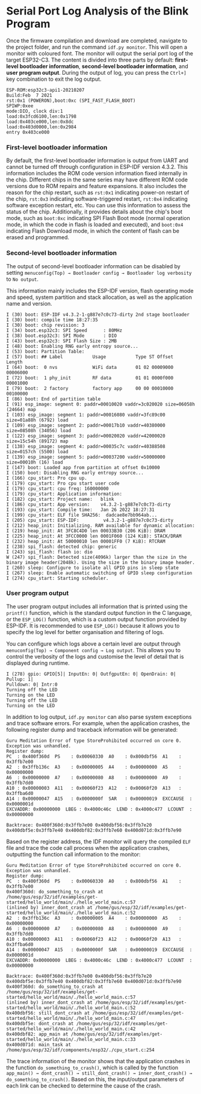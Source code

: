 # Serial Port Log Analysis of the Blink Program
Once the firmware compilation and download are completed, navigate to
the project folder, and run the command `idf.py monitor`. This will open
a monitor with coloured font. The monitor will output the serial port
log of the target ESP32-C3. The content is divided into three parts by
default: **first-level bootloader information**, **second-level
bootloader information**, and **user program output**. During the output
of log, you can press the `Ctrl+]` key combination to exit the log
output.

```console
ESP-ROM:esp32c3-api1-20210207
Build:Feb  7 2021
rst:0x1 (POWERON),boot:0xc (SPI_FAST_FLASH_BOOT)
SPIWP:0xee
mode:DIO, clock div:1
load:0x3fcd6100,len:0x1798
load:0x403ce000,len:0x8dc
load:0x403d0000,len:0x2984
entry 0x403ce000
```

### First-level bootloader information

By default, the first-level bootloader information is output from UART
and cannot be turned off through configuration in ESP-IDF version 4.3.2.
This information includes the ROM code version information fixed
internally in the chip. Different chips in the same series may have
different ROM code versions due to ROM repairs and feature expansions.
It also includes the reason for the chip restart, such as `rst:0x1`
indicating power-on restart of the chip, `rst:0x3` indicating
software-triggered restart, `rst:0x4` indicating software exception
restart, etc. You can use this information to assess the status of the
chip. Additionally, it provides details about the chip's boot mode, such
as `boot:0xc` indicating SPI Flash Boot mode (normal operation mode, in
which the code in flash is loaded and executed), and `boot:0x4`
indicating Flash Download mode, in which the content of flash can be
erased and programmed.

### Second-level bootloader information

The output of second-level bootloader information can be disabled by
setting `menuconfig(Top) → Bootloader config → Bootloader log verbosity` to `No output`.

This information mainly includes the ESP-IDF version, flash operating
mode and speed, system partition and stack allocation, as well as the
application name and version.

```console
I (30) boot: ESP-IDF v4.3.2-1-g887e7c0c73-dirty 2nd stage bootloader
I (30) boot: compile time 18:27:35
I (30) boot: chip revision: 3
I (34) boot.esp32c3: SPI Speed      : 80MHz
I (38) boot.esp32c3: SPI Mode       : DIO
I (43) boot.esp32c3: SPI Flash Size : 2MB
I (48) boot: Enabling RNG early entropy source...
I (53) boot: Partition Table:
I (57) boot: ## Label           Usage           Type ST Offset   Length
I (64) boot:  0 nvs             WiFi data       01 02 00009000 00006000
I (72) boot:  1 phy_init        RF data         01 01 0000f000 00001000
I (79) boot:  2 factory         factory app     00 00 00010000 00100000
I (86) boot: End of partition table
I (91) esp_image: segment 0: paddr=00010020 vaddr=3c020020 size=06058h (24664) map
I (103) esp_image: segment 1: paddr=00016080 vaddr=3fc89c00 size=01a88h (6792) load
I (109) esp_image: segment 2: paddr=00017b10 vaddr=40380000 size=08508h (34056) load
I (122) esp_image: segment 3: paddr=00020020 vaddr=42000020 size=15c54h (89172) map
I (138) esp_image: segment 4: paddr=00035c7c vaddr=40388508 size=0157ch (5500) load
I (139) esp_image: segment 5: paddr=00037200 vaddr=50000000 size=00010h (16) load
I (147) boot: Loaded app from partition at offset 0x10000
I (150) boot: Disabling RNG early entropy source...
I (166) cpu_start: Pro cpu up.
I (179) cpu_start: Pro cpu start user code
I (179) cpu_start: cpu freq: 160000000
I (179) cpu_start: Application information:
I (182) cpu_start: Project name:   blink
I (186) cpu_start: App version:    v4.3.2-1-g887e7c0c73-dirty
I (193) cpu_start: Compile time:   Jan 26 2022 18:27:31
I (199) cpu_start: ELF file SHA256:  dadcae8e7bb964ab...
I (205) cpu_start: ESP-IDF:         v4.3.2-1-g887e7c0c73-dirty
I (212) heap_init: Initializing. RAM available for dynamic allocation:
I (219) heap_init: At 3FC8C4D0 len 00033B30 (206 KiB): DRAM
I (225) heap_init: At 3FCC0000 len 0001F060 (124 KiB): STACK/DRAM
I (232) heap_init: At 50000010 len 00001FF0 (7 KiB): RTCRAM
I (238) spi_flash: detected chip: generic
I (243) spi_flash: flash io: dio
W (247) spi_flash: Detected size(4096k) larger than the size in the binary image header(2048k). Using the size in the binary image header.
I (260) sleep: Configure to isolate all GPIO pins in sleep state
I (267) sleep: Enable automatic switching of GPIO sleep configuration
I (274) cpu_start: Starting scheduler.
```

### User program output

The user program output includes all information that is printed using
the `printf()` function, which is the standard output function in the C
language, or the `ESP_LOG()` function, which is a custom output function
provided by ESP-IDF. It is recommended to use `ESP_LOG()` because it
allows you to specify the log level for better organisation and
filtering of logs.

You can configure which logs above a certain level are output through
`menuconfig(Top) → Component config → Log output`. This allows you to control the
verbosity of the logs and customise the level of detail that is
displayed during runtime.

```console
I (278) gpio: GPIO[5]| InputEn: 0| OutfgputEn: 0| OpenDrain: 0| Pullup: 1|
Pulldown: 0| Intr:0
Turning off the LED
Turning on the LED
Turning off the LED
Turning on the LED
```

In addition to log output, `idf.py monitor` can also parse system
exceptions and trace software errors. For example, when the application
crashes, the following register dump and traceback information will be
generated:

```console
Guru Meditation Error of type StoreProhibited occurred on core 0. Exception was unhandled.
Register dump:
PC  : 0x400f360d  PS    : 0x00060330  A0    : 0x800dbf56  A1    : 0x3ffb7e00
A2  : 0x3ffb136c  A3    : 0x00000005  A4    : 0x00000000  A5    : 0x00000000
A6  : 0x00000000  A7    : 0x00000080  A8    : 0x00000000  A9    : 0x3ffb7dd0
A10 : 0x00000003  A11   : 0x00060f23  A12   : 0x00060f20  A13   : 0x3ffba6d0
A14 : 0x00000047  A15   : 0x0000000f  SAR   : 0x00000019  EXCCAUSE  : 0x0000001d
EXCVADDR: 0x00000000  LBEG : 0x4000c46c  LEND : 0x4000c477  LCOUNT  : 0x00000000

Backtrace: 0x400f360d:0x3ffb7e00 0x400dbf56:0x3ffb7e20 0x400dbf5e:0x3ffb7e40 0x400dbf82:0x3ffb7e60 0x400d071d:0x3ffb7e90
```

Based on the register address, the IDF monitor will query the compiled
`ELF` file and trace the code call process when the application crashes,
outputting the function call information to the monitor:

```console
Guru Meditation Error of type StoreProhibited occurred on core 0. Exception was unhandled.
Register dump:
PC  : 0x400f360d  PS    : 0x00060330  A0    : 0x800dbf56  A1    : 0x3ffb7e00
0x400f360d: do_something_to_crash at /home/gus/esp/32/idf/examples/get-started/hello_world/main/./hello_world_main.c:57
(inlined by) inner_dont_crash at /home/gus/esp/32/idf/examples/get-started/hello_world/main/./hello_world_main.c:52
A2  : 0x3ffb136c  A3    : 0x00000005  A4    : 0x00000000  A5    : 0x00000000
A6  : 0x00000000  A7    : 0x00000080  A8    : 0x00000000  A9    : 0x3ffb7dd0
A10 : 0x00000003  A11   : 0x00060f23  A12   : 0x00060f20  A13   : 0x3ffba6d0
A14 : 0x00000047  A15   : 0x0000000f  SAR   : 0x00000019  EXCCAUSE  : 0x0000001d
EXCVADDR: 0x00000000  LBEG : 0x4000c46c  LEND : 0x4000c477  LCOUNT  : 0x00000000

Backtrace: 0x400f360d:0x3ffb7e00 0x400dbf56:0x3ffb7e20 0x400dbf5e:0x3ffb7e40 0x400dbf82:0x3ffb7e60 0x400d071d:0x3ffb7e90
0x400f360d: do_something_to_crash at /home/gus/esp/32/idf/examples/get-started/hello_world/main/./hello_world_main.c:57
(inlined by) inner_dont_crash at /home/gus/esp/32/idf/examples/get-started/hello_world/main/./hello_world_main.c:52
0x400dbf56: still_dont_crash at /home/gus/esp/32/idf/examples/get-started/hello_world/main/./hello_world_main.c:47
0x400dbf5e: dont_crash at /home/gus/esp/32/idf/examples/get-started/hello_world/main/./hello_world_main.c:42
0x400dbf82: app_main at /home/gus/esp/32/idf/examples/get-started/hello_world/main/./hello_world_main.c:33
0x400d071d: main_task at /home/gus/esp/32/idf/components/esp32/./cpu_start.c:254
```

The trace information of the monitor shows that the application crashes
in the function `do_something_to_crash()`, which is called by the
function `app_main() → dont_crash() → still_dont_crash() → inner_dont_crash() → do_something_to_crash()`. Based on this, the input/output parameters of each link
can be checked to determine the cause of the crash.
